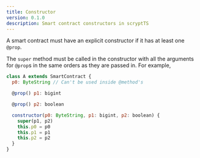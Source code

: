 ```yaml
---
title: Constructor
version: 0.1.0
description: Smart contract constructors in scryptTS
---
```


A smart contract must have an explicit constructor if it has at least one `@prop`.

The `super` method must be called in the constructor with all the arguments for `@prop`s in the same orders as they are passed in. For example,

```js
class A extends SmartContract {
  p0: ByteString // Can't be used inside @method's

  @prop() p1: bigint

  @prop() p2: boolean

  constructor(p0: ByteString, p1: bigint, p2: boolean) {
    super(p1, p2)
    this.p0 = p0
    this.p1 = p1
    this.p2 = p2
  }
}
```
